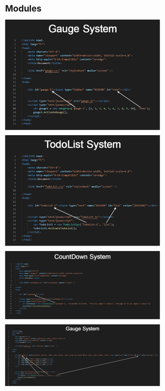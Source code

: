 # Modules

![alt text](https://github.com/AlexBelin/Modules2/blob/master/screen_gauge_3.jpg?raw=true)

![alt text](https://github.com/AlexBelin/Modules2/blob/master/screen_TodoList.jpg?raw=true)

![alt text](https://github.com/AlexBelin/Modules2/blob/master/screen_countdown.jpg?raw=true)

![alt text](https://github.com/AlexBelin/Modules2/blob/master/screen_basket.jpg?raw=true)
